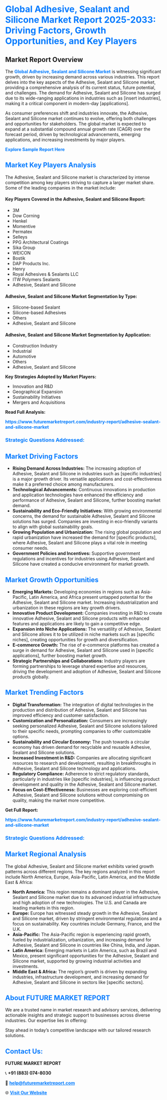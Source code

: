 <h1 style="color: #007BFF;">Global Adhesive, Sealant and Silicone Market Report 2025-2033: Driving Factors, Growth Opportunities, and Key Players</h1>

<section id="overview">
<h2>Market Report Overview</h2>
<p>The <a href="https://www.futuremarketreport.com/industry-report/adhesive-sealant-and-silicone-market" style="color: #007BFF; text-decoration: none;"><strong>Global Adhesive, Sealant and Silicone Market</strong></a> is witnessing significant growth, driven by increasing demand across various industries. This report delves into the key aspects of the Adhesive, Sealant and Silicone market, providing a comprehensive analysis of its current status, future potential, and challenges. The demand for Adhesive, Sealant and Silicone has surged due to its wide-ranging applications in industries such as [insert industries], making it a critical component in modern-day [applications].</p>
<p>As consumer preferences shift and industries innovate, the Adhesive, Sealant and Silicone market continues to evolve, offering both challenges and opportunities for stakeholders. The global market is expected to expand at a substantial compound annual growth rate (CAGR) over the forecast period, driven by technological advancements, emerging applications, and increasing investments by major players.</p>
</section>

<section id="overview">
<p><a href="https://www.futuremarketreport.com/request-sample/reportId=100345" style="color: #007BFF; text-decoration: none;"><strong>Explore Sample Report Here</strong></a></p>
</section>

<section id="key-players">
<h2 style="color: #007BFF;">Market Key Players Analysis</h2>
<p>The Adhesive, Sealant and Silicone market is characterized by intense competition among key players striving to capture a larger market share. Some of the leading companies in the market include:</p>
<h4>Key Players Covered in the Adhesive, Sealant and Silicone Report:</h4>
<ul><li>3M</li><li>Dow Corning</li><li>Henkel</li><li>Momentive</li><li>Permatex</li><li>Selleys</li><li>PPG Architectural Coatings</li><li>Sika Group</li><li>WEICON</li><li>Bostik</li><li>DAP Products Inc.</li><li>Henry</li><li>Royal Adhesives &amp; Sealants LLC</li><li>ITW Polymers Sealants</li><li>Adhesive, Sealant and Silicone</li></ul>
<h4>Adhesive, Sealant and Silicone Market Segmentation by Type:</h4>
<ul><li>Silicone-based Sealant</li><li>Silicone-based Adhesives</li><li>Others</li><li>Adhesive, Sealant and Silicone</li></ul>

<h4>Adhesive, Sealant and Silicone Market Segmentation by Application:</h4>
<ul><li>Construction Industry</li><li>Industrial</li><li>Automotive</li><li>Others</li><li>Adhesive, Sealant and Silicone</li></ul>
<p><strong>Key Strategies Adopted by Market Players:</strong></p>
<ul>
<li>Innovation and R&D</li>
<li>Geographical Expansion</li>
<li>Sustainability Initiatives</li>
<li>Mergers and Acquisitions</li>
</ul>
</section>

<section>
<p><strong>Read Full Analysis: </strong></p><a href="https://www.futuremarketreport.com/industry-report/adhesive-sealant-and-silicone-market" style="color: #007BFF; text-decoration: none;"><strong>https://www.futuremarketreport.com/industry-report/adhesive-sealant-and-silicone-market</strong></a>
<h3 style="color: #007BFF;">Strategic Questions Addressed:</h3>
</section>

<section id="driving-factors">
<h2 style="color: #007BFF;">Market Driving Factors</h2>
<ul>
<li><strong>Rising Demand Across Industries:</strong> The increasing adoption of Adhesive, Sealant and Silicone in industries such as [specific industries] is a major growth driver. Its versatile applications and cost-effectiveness make it a preferred choice among manufacturers.</li>
<li><strong>Technological Advancements:</strong> Continuous innovations in production and application technologies have enhanced the efficiency and performance of Adhesive, Sealant and Silicone, further boosting market demand.</li>
<li><strong>Sustainability and Eco-Friendly Initiatives:</strong> With growing environmental concerns, the demand for sustainable Adhesive, Sealant and Silicone solutions has surged. Companies are investing in eco-friendly variants to align with global sustainability goals.</li>
<li><strong>Growing Population and Urbanization:</strong> The rising global population and rapid urbanization have increased the demand for [specific products], where Adhesive, Sealant and Silicone plays a vital role in meeting consumer needs.</li>
<li><strong>Government Policies and Incentives:</strong> Supportive government regulations and incentives for industries using Adhesive, Sealant and Silicone have created a conducive environment for market growth.</li>
</ul>
</section>

<section id="growth-opportunities">
<h2 style="color: #007BFF;">Market Growth Opportunities</h2>
<ul>
<li><strong>Emerging Markets:</strong> Developing economies in regions such as Asia-Pacific, Latin America, and Africa present untapped potential for the Adhesive, Sealant and Silicone market. Increasing industrialization and urbanization in these regions are key growth drivers.</li>
<li><strong>Innovative Product Development:</strong> Companies investing in R&D to create innovative Adhesive, Sealant and Silicone products with enhanced features and applications are likely to gain a competitive edge.</li>
<li><strong>Expansion into Niche Applications:</strong> The versatility of Adhesive, Sealant and Silicone allows it to be utilized in niche markets such as [specific niches], creating opportunities for growth and diversification.</li>
<li><strong>E-commerce Growth:</strong> The rise of e-commerce platforms has created a surge in demand for Adhesive, Sealant and Silicone used in [specific applications], further boosting market growth.</li>
<li><strong>Strategic Partnerships and Collaborations:</strong> Industry players are forming partnerships to leverage shared expertise and resources, driving the development and adoption of Adhesive, Sealant and Silicone products globally.</li>
</ul>
</section>

<section id="trending-factors">
<h2 style="color: #007BFF;">Market Trending Factors</h2>
<ul>
<li><strong>Digital Transformation:</strong> The integration of digital technologies in the production and distribution of Adhesive, Sealant and Silicone has improved efficiency and customer satisfaction.</li>
<li><strong>Customization and Personalization:</strong> Consumers are increasingly seeking personalized Adhesive, Sealant and Silicone solutions tailored to their specific needs, prompting companies to offer customizable options.</li>
<li><strong>Sustainability and Circular Economy:</strong> The push towards a circular economy has driven demand for recyclable and reusable Adhesive, Sealant and Silicone solutions.</li>
<li><strong>Increased Investment in R&D:</strong> Companies are allocating significant resources to research and development, resulting in breakthroughs in Adhesive, Sealant and Silicone technology and applications.</li>
<li><strong>Regulatory Compliance:</strong> Adherence to strict regulatory standards, particularly in industries like [specific industries], is influencing product development and quality in the Adhesive, Sealant and Silicone market.</li>
<li><strong>Focus on Cost-Effectiveness:</strong> Businesses are exploring cost-efficient Adhesive, Sealant and Silicone solutions without compromising on quality, making the market more competitive.</li>
</ul>
</section>

<section>
<p><strong>Get Full Report: </strong></p><a href="https://www.futuremarketreport.com/industry-report/adhesive-sealant-and-silicone-market" style="color: #007BFF; text-decoration: none;"><strong>https://www.futuremarketreport.com/industry-report/adhesive-sealant-and-silicone-market</strong></a>
<h3 style="color: #007BFF;">Strategic Questions Addressed:</h3>
</section>


<section id="regional-analysis">
<h2 style="color: #007BFF;">Market Regional Analysis</h2>
<p>The global Adhesive, Sealant and Silicone market exhibits varied growth patterns across different regions. The key regions analyzed in this report include North America, Europe, Asia-Pacific, Latin America, and the Middle East & Africa:</p>
<ul>
<li><strong>North America:</strong> This region remains a dominant player in the Adhesive, Sealant and Silicone market due to its advanced industrial infrastructure and high adoption of new technologies. The U.S. and Canada are leading markets in this region.</li>
<li><strong>Europe:</strong> Europe has witnessed steady growth in the Adhesive, Sealant and Silicone market, driven by stringent environmental regulations and a focus on sustainability. Key countries include Germany, France, and the U.K.</li>
<li><strong>Asia-Pacific:</strong> The Asia-Pacific region is experiencing rapid growth, fueled by industrialization, urbanization, and increasing demand for Adhesive, Sealant and Silicone in countries like China, India, and Japan.</li>
<li><strong>Latin America:</strong> Emerging markets in Latin America, such as Brazil and Mexico, present significant opportunities for the Adhesive, Sealant and Silicone market, supported by growing industrial activities and investments.</li>
<li><strong>Middle East & Africa:</strong> The region’s growth is driven by expanding industries, infrastructure development, and increasing demand for Adhesive, Sealant and Silicone in sectors like [specific sectors].</li>
</ul>
</section>

<footer>
<h2 style="color: #007BFF;">About FUTURE MARKET REPORT</h2>
<p>We are a trusted name in market research and advisory services, delivering actionable insights and strategic support to businesses across diverse industries. Our expertise lies in offering:</p>

<p>Stay ahead in today’s competitive landscape with our tailored research solutions.</p>

<h2 style="color: #007BFF;">Contact Us:</h2>
<p><strong>FUTURE MARKET REPORT</strong></p>
<p>📞 <strong>+91 (883) 074-8030</strong></p>
<p>📧 <strong><a href="mailto:help@futuremarketreport.com" style="color: #007BFF;">help@futuremarketreport.com</a></strong></p>
<p>🌐 <strong><a href="https://www.futuremarketreport.com/" style="color: #007BFF;">Visit Our Website</a></strong></p>
</footer>